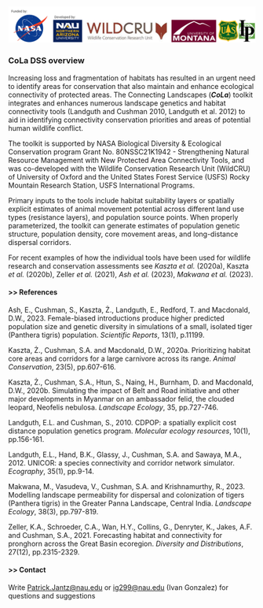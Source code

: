 ![](https://github.com/connectingLandscapes/cola/blob/main/inst/docs/logo/banner_short.png?raw=true)


### CoLa DSS overview

Increasing loss and fragmentation of habitats has resulted in an urgent need to identify areas for conservation that also maintain and enhance ecological connectivity of protected areas. The Connecting Landscapes (***CoLa***) toolkit integrates and enhances numerous landscape genetics and habitat connectivity tools (Landguth and Cushman 2010, Landguth et al. 2012) to aid in identifying connectivity conservation priorities and areas of potential human wildlife conflict.

The toolkit is supported by NASA Biological Diversity & Ecological Conservation program Grant No. 80NSSC21K1942 - Strengthening Natural Resource Management with New Protected Area Connectivity Tools, and was co-developed with the Wildlife Conservation Research Unit (WildCRU) of University of Oxford and the United States Forest Service (USFS) Rocky Mountain Research Station, USFS International Programs.

Primary inputs to the tools include habitat suitability layers or spatially explicit estimates of animal movement potential across different land use types (resistance layers), and population source points. When properly parameterized, the toolkit can generate estimates of population genetic structure, population density, core movement areas, and long-distance dispersal corridors.

For recent examples of how the individual tools have been used for wildlife research and conservation assessments see _Kaszta et al._ (2020a), Kaszta _et al._ (2020b), Zeller _et al._ (2021), _Ash et al._ (2023), _Makwana et al._ (2023).
 
 
#### >> References

Ash, E., Cushman, S., Kaszta, Ż., Landguth, E., Redford, T. and Macdonald, D.W., 2023. Female-biased introductions produce higher predicted population size and genetic diversity in simulations of a small, isolated tiger (Panthera tigris) population. _Scientific Reports_, 13(1), p.11199.

Kaszta, Ż., Cushman, S.A. and Macdonald, D.W., 2020a. Prioritizing habitat core areas and corridors for a large carnivore across its range. _Animal Conservation_, 23(5), pp.607-616.

Kaszta, Ż., Cushman, S.A., Htun, S., Naing, H., Burnham, D. and Macdonald, D.W., 2020b. Simulating the impact of Belt and Road initiative and other major developments in Myanmar on an ambassador felid, the clouded leopard, Neofelis nebulosa. _Landscape Ecology_, 35, pp.727-746.

Landguth, E.L. and Cushman, S., 2010. CDPOP: a spatially explicit cost distance population genetics program. _Molecular ecology resources_, 10(1), pp.156-161.

Landguth, E.L., Hand, B.K., Glassy, J., Cushman, S.A. and Sawaya, M.A., 2012. UNICOR: a species connectivity and corridor network simulator. _Ecography_, 35(1), pp.9-14.

Makwana, M., Vasudeva, V., Cushman, S.A. and Krishnamurthy, R., 2023. Modelling landscape permeability for dispersal and colonization of tigers (Panthera tigris) in the Greater Panna Landscape, Central India. _Landscape Ecology_, 38(3), pp.797-819.

Zeller, K.A., Schroeder, C.A., Wan, H.Y., Collins, G., Denryter, K., Jakes, A.F. and Cushman, S.A., 2021. Forecasting habitat and connectivity for pronghorn across the Great Basin ecoregion. _Diversity and Distributions_, 27(12), pp.2315-2329.
 
 
#### >> Contact
Write Patrick.Jantz@nau.edu or ig299@nau.edu (Ivan Gonzalez) for questions and suggestions

